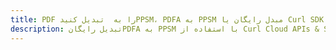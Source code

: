 ---title: PDF را به  تبدیل کنیدPPSM، PDFA به PPSM مبدل رایگان یا Curl SDKdescription: تبدیل رایگانPDFA به PPSM با استفاده از Curl Cloud APIs & SDK همچنین اسناد PDF را در Cloud ایجاد، ویرایش و رندر کنید.---